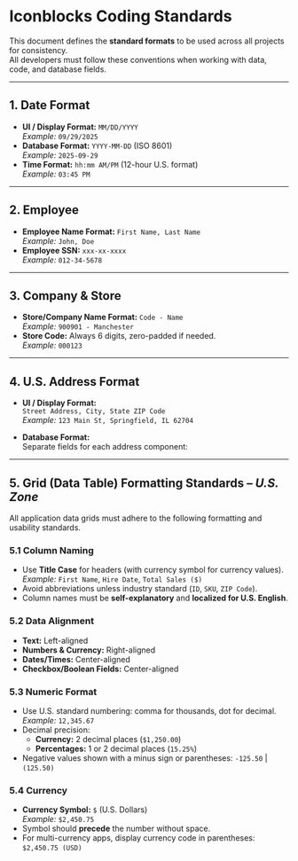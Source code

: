 # Iconblocks Coding Standards

This document defines the **standard formats** to be used across all projects for consistency.  
All developers must follow these conventions when working with data, code, and database fields.

---

## 1. Date Format

- **UI / Display Format:** `MM/DD/YYYY`  
  *Example:* `09/29/2025`  
- **Database Format:** `YYYY-MM-DD` (ISO 8601)  
  *Example:* `2025-09-29`  
- **Time Format:** `hh:mm AM/PM` (12-hour U.S. format)  
  *Example:* `03:45 PM`

---

## 2. Employee

- **Employee Name Format:** `First Name, Last Name`  
  *Example:* `John, Doe`
- **Employee SSN:** `xxx-xx-xxxx`  
  *Example:* `012-34-5678`

---

## 3. Company & Store

- **Store/Company Name Format:** `Code - Name`  
  *Example:* `900901 - Manchester`  
- **Store Code:** Always 6 digits, zero-padded if needed.  
  *Example:* `000123`

---

## 4. U.S. Address Format

- **UI / Display Format:**  
  `Street Address, City, State ZIP Code`  
  *Example:* `123 Main St, Springfield, IL 62704`

- **Database Format:**  
  Separate fields for each address component:  

---

## 5. Grid (Data Table) Formatting Standards – *U.S. Zone*

All application data grids must adhere to the following formatting and usability standards.

### 5.1 Column Naming
- Use **Title Case** for headers (with currency symbol for currency values).  
  *Example:* `First Name`, `Hire Date`, `Total Sales ($)`
- Avoid abbreviations unless industry standard (`ID`, `SKU`, `ZIP Code`).
- Column names must be **self-explanatory** and **localized for U.S. English**.

### 5.2 Data Alignment
- **Text:** Left-aligned  
- **Numbers & Currency:** Right-aligned  
- **Dates/Times:** Center-aligned  
- **Checkbox/Boolean Fields:** Center-aligned  

### 5.3 Numeric Format
- Use U.S. standard numbering: comma for thousands, dot for decimal.  
  *Example:* `12,345.67`  
- Decimal precision:
  - **Currency:** 2 decimal places (`$1,250.00`)
  - **Percentages:** 1 or 2 decimal places (`15.25%`)
- Negative values shown with a minus sign or parentheses: `-125.50` | `(125.50)`

### 5.4 Currency
- **Currency Symbol:** `$` (U.S. Dollars)  
  *Example:* `$2,450.75`  
- Symbol should **precede** the number without space.  
- For multi-currency apps, display currency code in parentheses: `$2,450.75 (USD)`
